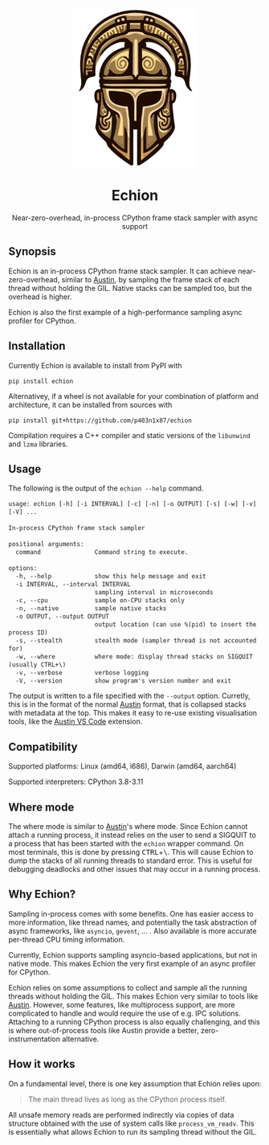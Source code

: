 <p align="center">
  <img align="center" src="art/logo.png" height="320px" />
</p>

<h1 align="center">Echion</h1>

<p align="center">
Near-zero-overhead, in-process CPython frame stack sampler with async support
</p>


## Synopsis

Echion is an in-process CPython frame stack sampler. It can achieve
near-zero-overhead, similar to [Austin][austin], by sampling the frame stack of
each thread without holding the GIL. Native stacks can be sampled too, but the
overhead is higher.

Echion is also the first example of a high-performance sampling async profiler
for CPython.


## Installation

Currently Echion is available to install from PyPI with

```console
pip install echion
```

Alternativey, if a wheel is not available for your combination of platform and
architecture, it can be installed from sources with

```console
pip install git+https://github.com/p403n1x87/echion
```

Compilation requires a C++ compiler and static versions of the `libunwind` and
`lzma` libraries.


## Usage

The following is the output of the `echion --help` command.

```
usage: echion [-h] [-i INTERVAL] [-c] [-n] [-o OUTPUT] [-s] [-w] [-v] [-V] ...

In-process CPython frame stack sampler

positional arguments:
  command               Command string to execute.

options:
  -h, --help            show this help message and exit
  -i INTERVAL, --interval INTERVAL
                        sampling interval in microseconds
  -c, --cpu             sample on-CPU stacks only
  -n, --native          sample native stacks
  -o OUTPUT, --output OUTPUT
                        output location (can use %(pid) to insert the process ID)
  -s, --stealth         stealth mode (sampler thread is not accounted for)
  -w, --where           where mode: display thread stacks on SIGQUIT (usually CTRL+\)
  -v, --verbose         verbose logging
  -V, --version         show program's version number and exit
```
The output is written to a file specified with the `--output` option. Curretly, this is in
the format of the normal [Austin][austin] format, that is collapsed stacks with
metadata at the top. This makes it easy to re-use existing visualisation tools,
like the [Austin VS Code][austin-vscode] extension.


## Compatibility

Supported platforms: Linux (amd64, i686), Darwin (amd64, aarch64)

Supported interpreters: CPython 3.8-3.11


## Where mode

The where mode is similar to [Austin][austin]'s where mode. Since Echion cannot
attach a running process, it instead relies on the user to send a SIGQUIT to a
process that has been started with the `echion` wrapper command. On most
terminals, this is done by pressing <kbd>CTRL</kbd>+<kbd>\\</kbd>. This will
cause Echion to dump the stacks of all running threads to standard error. This
is useful for debugging deadlocks and other issues that may occur in a running
process.


## Why Echion?

Sampling in-process comes with some benefits. One has easier access to more
information, like thread names, and potentially the task abstraction of async
frameworks, like `asyncio`, `gevent`, ... . Also available is more accurate
per-thread CPU timing information.

Currently, Echion supports sampling asyncio-based applications, but not in
native mode. This makes Echion the very first example of an async profiler for
CPython.

Echion relies on some assumptions to collect and sample all the running threads
without holding the GIL. This makes Echion very similar to tools like
[Austin][austin]. However, some features, like multiprocess support, are more
complicated to handle and would require the use of e.g. IPC solutions. Attaching
to a running CPython process is also equally challenging, and this is where
out-of-process tools like Austin provide a better, zero-instrumentation
alternative.


## How it works

On a fundamental level, there is one key assumption that Echion relies upon:

> The main thread lives as long as the CPython process itself.

All unsafe memory reads are performed indirectly via copies of data structure
obtained with the use of system calls like `process_vm_readv`. This is
essentially what allows Echion to run its sampling thread without the GIL.


[austin]: http://github.com/p403n1x87/austin
[austin-vscode]: https://marketplace.visualstudio.com/items?itemName=p403n1x87.austin-vscode
